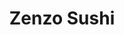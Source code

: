 ---
layout: place
title: Zenzo Sushi
permalink: /new-york/mamaroneck/zenzo-sushi.html
stateAbbr: NY
stateName: New York
cityName: Mamaroneck
seo:
  type: restaurant
  links: http://www.izenzosushi.com/
place_id: ChIJUcz1p5yRwokRi8eBdXeyvW8
photos:
  - name: >-
      places/ChIJUcz1p5yRwokRi8eBdXeyvW8/photos/AeeoHcKlzxdUIMWetXTvys8bpetaXW3VsX02CLpYyMB8bB_yIa9z5T-3BD-DYD2nt5d87ydctd1jEpv0wG2coIGdrgR1Q3j2KwGkDa_iou0kaJ-uQ2Nm1H4wVB8194yxuDC3byBmH6AxNWBix7oZmGEzVxlaVBypeoQInmE5kh6Kj2nlCftj34w_Qui4doLJenrmJASm3eUhGehQYcXRXnx5a6rId-j9DCEB-m_UqCUr-kG2eccY9H7MwjbVYZqVnXyeW4BeoMbKTSuveyT8lxtRst2jPMrm2KakY5XAWv1pyHgz2A
    widthPx: 3024
    heightPx: 4032
    authorAttributions:
      - displayName: Zenzo Sushi
        uri: https://maps.google.com/maps/contrib/104792664495731558618
        photoUri: >-
          https://lh3.googleusercontent.com/a-/ALV-UjUxNiatIYSe2iCoHR1Xa8Fhs1BN9SMze88JAdZaVNb-pxlyiyFW=s100-p-k-no-mo
    flagContentUri: >-
      https://www.google.com/local/imagery/report/?cb_client=maps_api_places.places_api&image_key=!1e10!2sAF1QipNex9QlkW2sEZ7r_EtQZLGLXChzTlL1RSzeL51q&hl=en-US
    googleMapsUri: >-
      https://www.google.com/maps/place//data=!3m4!1e2!3m2!1sAF1QipNex9QlkW2sEZ7r_EtQZLGLXChzTlL1RSzeL51q!2e10!4m2!3m1!1s0x89c2919ca7f5cc51:0x6fbdb2777581c78b
  - name: >-
      places/ChIJUcz1p5yRwokRi8eBdXeyvW8/photos/AeeoHcIju636-x1u6-QzrdmCoA1FnTbXCLJlpW_NfLWSevV2PRnDdW7xp3GxuWfj57hqi73gmT-WlLjytcrjS6uaqvCyW2luN4PDjPLlr8eK7B1-ua29nnLLIo_Yt6s-vluoFMEyt6lsLiR4HbBzzflYG3QSe5ZdiniK86QLuQGuMJdwWy-BcVAM2ESmyaydfXX9FSDSOHOnX3fpJPmT9yusyAaGrZGKmc4kAeBoYR_5YklMocCnS747VM2FP28WfvwoT75iXc-qk5mov6oFpH7r94snBlm7pqIE8psAUYOEEJxXFA
    widthPx: 3024
    heightPx: 4032
    authorAttributions:
      - displayName: Zenzo Sushi
        uri: https://maps.google.com/maps/contrib/104792664495731558618
        photoUri: >-
          https://lh3.googleusercontent.com/a-/ALV-UjUxNiatIYSe2iCoHR1Xa8Fhs1BN9SMze88JAdZaVNb-pxlyiyFW=s100-p-k-no-mo
    flagContentUri: >-
      https://www.google.com/local/imagery/report/?cb_client=maps_api_places.places_api&image_key=!1e10!2sAF1QipPWgR3h95XqC4zLmvnabfdeWqDbnG2KzUu2tNzG&hl=en-US
    googleMapsUri: >-
      https://www.google.com/maps/place//data=!3m4!1e2!3m2!1sAF1QipPWgR3h95XqC4zLmvnabfdeWqDbnG2KzUu2tNzG!2e10!4m2!3m1!1s0x89c2919ca7f5cc51:0x6fbdb2777581c78b
  - name: >-
      places/ChIJUcz1p5yRwokRi8eBdXeyvW8/photos/AeeoHcIoYtjuWjW91dlRBsMxJI6NjdC-nclNlrbhknr_SkfzUG_n2-yp2ijuocje2O57ziJAe5-Hmb5muw6C0K4L3ln7B1QnXsmRXJO0frD6Zu9Q2Rtm1rFGflPR3-AEzWiceA65yXxVg_DGFKAkA1C6VXORWYQM-dyFnU6NzJnjVyTC5g4kepO7DdBZXyXsRi0D8nF37YegMCanKPqZ_wzRR6xeS3cdNSv5hm0MXXcTs0B5LqIRXipcUuE-vxB9CSeEGgSXIh58_6RhmDYQYVthgMDhMsSuvFyLUhR3DDyWMQFXng
    widthPx: 3510
    heightPx: 4680
    authorAttributions:
      - displayName: Zenzo Sushi
        uri: https://maps.google.com/maps/contrib/104792664495731558618
        photoUri: >-
          https://lh3.googleusercontent.com/a-/ALV-UjUxNiatIYSe2iCoHR1Xa8Fhs1BN9SMze88JAdZaVNb-pxlyiyFW=s100-p-k-no-mo
    flagContentUri: >-
      https://www.google.com/local/imagery/report/?cb_client=maps_api_places.places_api&image_key=!1e10!2sAF1QipNnn9ujZZSTDnB21F6eNfW8I_0BvhV9aJ2TE9Sy&hl=en-US
    googleMapsUri: >-
      https://www.google.com/maps/place//data=!3m4!1e2!3m2!1sAF1QipNnn9ujZZSTDnB21F6eNfW8I_0BvhV9aJ2TE9Sy!2e10!4m2!3m1!1s0x89c2919ca7f5cc51:0x6fbdb2777581c78b
  - name: >-
      places/ChIJUcz1p5yRwokRi8eBdXeyvW8/photos/AeeoHcLIBqQgP84LMt6rmclVMZuDUqau1REN3hQ8FrZwQJPwLDE5JskK6Kc56oL033GnPXEyW4PMQJnXl6DjZL_3DjuilM1feAkOkZAas-WUcMp4HLPKEeE3Q9vJN__dQOWHFs06U0c9KlWUAkggogwZiUOWu-hiWTqlOp3CoseHxiE9frHO-8hQmcM1vE7l7pa4YKacW_1FL9Ld-Wzz-6dffc3rxVIEDwp2Qb-WecUlF2LCFr3MKEmDyrvEsXg08g7veu5-Cd0R_Fn1LUKyhZ-jycEOI-yNjU2_2S0aub3qemXXQg
    widthPx: 3024
    heightPx: 3387
    authorAttributions:
      - displayName: Zenzo Sushi
        uri: https://maps.google.com/maps/contrib/104792664495731558618
        photoUri: >-
          https://lh3.googleusercontent.com/a-/ALV-UjUxNiatIYSe2iCoHR1Xa8Fhs1BN9SMze88JAdZaVNb-pxlyiyFW=s100-p-k-no-mo
    flagContentUri: >-
      https://www.google.com/local/imagery/report/?cb_client=maps_api_places.places_api&image_key=!1e10!2sAF1QipNLpWONXEGOsfFGIBdSo8X0uYu4Vwle8o0MfWFf&hl=en-US
    googleMapsUri: >-
      https://www.google.com/maps/place//data=!3m4!1e2!3m2!1sAF1QipNLpWONXEGOsfFGIBdSo8X0uYu4Vwle8o0MfWFf!2e10!4m2!3m1!1s0x89c2919ca7f5cc51:0x6fbdb2777581c78b
  - name: >-
      places/ChIJUcz1p5yRwokRi8eBdXeyvW8/photos/AeeoHcKpUCdjollJyYLy6xUR0CWtcTd5vPFOvXcanbysT5sgj6r4x5PZQ3xLvH7YoJEaWs0yodjFin5LVi4DV05C4VQi-W11TvLJdro_p373dEF5T4Jb1FrWAxcrgFhJoLogmCzi2MrzIcyN1OwSiikXpyZRiulseBqHjcRbqL4EzgmG7KYdW_5qrtCmrQTdZJhbcpfJRTUzV0U0w5LLhUh7OaP_DLVN89vj6S7OpJMfQgCkMI067Da8dOv1iZhaYjnRUC_SB1rli5-5um8ZG311by3aE5-DWZi-5SrB21KV9BRqWg
    widthPx: 3024
    heightPx: 4032
    authorAttributions:
      - displayName: Zenzo Sushi
        uri: https://maps.google.com/maps/contrib/104792664495731558618
        photoUri: >-
          https://lh3.googleusercontent.com/a-/ALV-UjUxNiatIYSe2iCoHR1Xa8Fhs1BN9SMze88JAdZaVNb-pxlyiyFW=s100-p-k-no-mo
    flagContentUri: >-
      https://www.google.com/local/imagery/report/?cb_client=maps_api_places.places_api&image_key=!1e10!2sAF1QipNRHJSDvNwkrRTjIRdOFoRSpIiwW-EvmBNXZECq&hl=en-US
    googleMapsUri: >-
      https://www.google.com/maps/place//data=!3m4!1e2!3m2!1sAF1QipNRHJSDvNwkrRTjIRdOFoRSpIiwW-EvmBNXZECq!2e10!4m2!3m1!1s0x89c2919ca7f5cc51:0x6fbdb2777581c78b
  - name: >-
      places/ChIJUcz1p5yRwokRi8eBdXeyvW8/photos/AeeoHcJtqU8HsvqCG3C0lmJ2Ax2HGZEwWjDyzRs-RcgYoDHidyPaJ7uNWOvt4LzGw7IVcrGENLjdC8FYrjmL8uRf_B__UTFatIHlJqDF84rNi-5HucNZ0DPd2IAEbehGVW9RS8guhb16_te1cTkUKYvXhJFUpxjxuZXWnW3fak-vW9uI0V0np18WD6s0t4jb7zjkWQdlYS95v1V7LUwp5Bvny4thqgW-IIj47Ei4mAKPF8o1gyXh5ExaZeagLfQO_ewsBILNXTm4GtNacCMFX8vG8JU1hhgrmYLJl-htJTyFgs43hg
    widthPx: 3024
    heightPx: 4032
    authorAttributions:
      - displayName: Zenzo Sushi
        uri: https://maps.google.com/maps/contrib/104792664495731558618
        photoUri: >-
          https://lh3.googleusercontent.com/a-/ALV-UjUxNiatIYSe2iCoHR1Xa8Fhs1BN9SMze88JAdZaVNb-pxlyiyFW=s100-p-k-no-mo
    flagContentUri: >-
      https://www.google.com/local/imagery/report/?cb_client=maps_api_places.places_api&image_key=!1e10!2sAF1QipMGSH4bL8cIClmZNrVgwe3JxTY5cEM_B68GNdcD&hl=en-US
    googleMapsUri: >-
      https://www.google.com/maps/place//data=!3m4!1e2!3m2!1sAF1QipMGSH4bL8cIClmZNrVgwe3JxTY5cEM_B68GNdcD!2e10!4m2!3m1!1s0x89c2919ca7f5cc51:0x6fbdb2777581c78b
  - name: >-
      places/ChIJUcz1p5yRwokRi8eBdXeyvW8/photos/AeeoHcLhPrIgKxCAT52AA9ly6KoPkYHvIvVT3jbNVEMaRGY5YKb6o8tL4fZJIniaqcABJxoW6_OBdvtw6KdEEkWeP9xuatIXcQc5PQCBA_WvMomg06KVoaf5WEH-gCfHftexuw1-NsJUvx9HzJzh7D138r2RJUFaXlB65JqGig709WktSSM6yzv4fpS8hE3bU10KUQNsDVH-vsceMkbSblBxv6qlSMcie3YIQUHRkCEXHxAG1P8RrxxoU37_OEv1PAeJfcjzckUB26_HR-pwbDwIbKajxI4QvswEaxYx7_ooXCUwNg
    widthPx: 3024
    heightPx: 4032
    authorAttributions:
      - displayName: Zenzo Sushi
        uri: https://maps.google.com/maps/contrib/104792664495731558618
        photoUri: >-
          https://lh3.googleusercontent.com/a-/ALV-UjUxNiatIYSe2iCoHR1Xa8Fhs1BN9SMze88JAdZaVNb-pxlyiyFW=s100-p-k-no-mo
    flagContentUri: >-
      https://www.google.com/local/imagery/report/?cb_client=maps_api_places.places_api&image_key=!1e10!2sAF1QipOjs1C4CcdWIQQRyPz6fFbgIC-Ye5uL6ZXRaGwm&hl=en-US
    googleMapsUri: >-
      https://www.google.com/maps/place//data=!3m4!1e2!3m2!1sAF1QipOjs1C4CcdWIQQRyPz6fFbgIC-Ye5uL6ZXRaGwm!2e10!4m2!3m1!1s0x89c2919ca7f5cc51:0x6fbdb2777581c78b
  - name: >-
      places/ChIJUcz1p5yRwokRi8eBdXeyvW8/photos/AeeoHcK95pT09d0_qxKVkx_pkYthM7PBj7y0n1KirGwJ1EzV6n4oHCuMsoiVqChN8oLjHyJytGiNsgdGyHQMXkjCBhXwJICymCN8ZZ_U1yEvFktCeJjpU-RmmrxcJkXc3797E0-lxhqvO6J2c0jO9K3Wo0Y5aVgOrAIWPmvqqmdAHMahKu7fIX9vjgtk7Iy4MmEXi05So_m-AueNlWJmDMT23vuyWgFCRflVRJnflmlqBZ5Ip1IOum-NaqGlmYDTDngpEt8lzUdFWPDT4ryH2baNsKqtZVPf2k0KmBKNcXCWiEGf_w
    widthPx: 3024
    heightPx: 4032
    authorAttributions:
      - displayName: Zenzo Sushi
        uri: https://maps.google.com/maps/contrib/104792664495731558618
        photoUri: >-
          https://lh3.googleusercontent.com/a-/ALV-UjUxNiatIYSe2iCoHR1Xa8Fhs1BN9SMze88JAdZaVNb-pxlyiyFW=s100-p-k-no-mo
    flagContentUri: >-
      https://www.google.com/local/imagery/report/?cb_client=maps_api_places.places_api&image_key=!1e10!2sAF1QipM8fOmvdd2tKANsUmFfIemj3MdDnxZhKL6si0-P&hl=en-US
    googleMapsUri: >-
      https://www.google.com/maps/place//data=!3m4!1e2!3m2!1sAF1QipM8fOmvdd2tKANsUmFfIemj3MdDnxZhKL6si0-P!2e10!4m2!3m1!1s0x89c2919ca7f5cc51:0x6fbdb2777581c78b
  - name: >-
      places/ChIJUcz1p5yRwokRi8eBdXeyvW8/photos/AeeoHcJgSGTEVadSaHqgH52WSFWewGQnixMha1y5hxLKqdN1oDAX9_ab2TFuF_W1t3eOmOwrspPTnogaZlWhRGL-sVldDizLd5akO12D2-lwDB-vjJluaykUMRzks5WQ23hpef7xYaBwrcFbcwvNcbSZ5ajNYPuwLEphsw-a_z69tYEtC0Bu5d6aq8Ft9YPG4zLeediik5iN2dmcb2uAwG63WA6caksdSVAFukjUhqdOVngpOfH5c83AlB8kK6c_CEW1oohOL28vAL1uCRyLDu3RW0ID1KzAN7wzksEMxEelO99JBQ
    widthPx: 3024
    heightPx: 4032
    authorAttributions:
      - displayName: Zenzo Sushi
        uri: https://maps.google.com/maps/contrib/104792664495731558618
        photoUri: >-
          https://lh3.googleusercontent.com/a-/ALV-UjUxNiatIYSe2iCoHR1Xa8Fhs1BN9SMze88JAdZaVNb-pxlyiyFW=s100-p-k-no-mo
    flagContentUri: >-
      https://www.google.com/local/imagery/report/?cb_client=maps_api_places.places_api&image_key=!1e10!2sAF1QipMIcixA7WA0CFnoyLsQXk9UTzwlD0QiTBvQhYan&hl=en-US
    googleMapsUri: >-
      https://www.google.com/maps/place//data=!3m4!1e2!3m2!1sAF1QipMIcixA7WA0CFnoyLsQXk9UTzwlD0QiTBvQhYan!2e10!4m2!3m1!1s0x89c2919ca7f5cc51:0x6fbdb2777581c78b
  - name: >-
      places/ChIJUcz1p5yRwokRi8eBdXeyvW8/photos/AeeoHcILbJz6U1B-fSRxXsIZFoKBdFA01wg56C7lJrSGA2FRmPhqr4lzsBWP1c7t05uMFByZf1FpLtKQqsIe8OaYCfwugqA37cNskRYTCxrdh4SATsYWmf4EmCXedjVENJUhmnhb4otjm7tCBQgT7MssCNPRH-sWsXBlae1LfN7nwSL2MzA6jmjjYAi7Yzgg_p3vOFfYC5LJOBF34hYvhIkHpVqhksB9XBW739fFY0EHJJvnnNL3prOC7WfMFhgQW6Mj6mYN-f03jgpPc6EyYPR7oReJGcY5ibIXaiN5rMcmNfHq-g
    widthPx: 3024
    heightPx: 4032
    authorAttributions:
      - displayName: Zenzo Sushi
        uri: https://maps.google.com/maps/contrib/104792664495731558618
        photoUri: >-
          https://lh3.googleusercontent.com/a-/ALV-UjUxNiatIYSe2iCoHR1Xa8Fhs1BN9SMze88JAdZaVNb-pxlyiyFW=s100-p-k-no-mo
    flagContentUri: >-
      https://www.google.com/local/imagery/report/?cb_client=maps_api_places.places_api&image_key=!1e10!2sAF1QipOeRDvhPJLGPIM4mZ7LcZYX2Yc3GvAyY7210V2K&hl=en-US
    googleMapsUri: >-
      https://www.google.com/maps/place//data=!3m4!1e2!3m2!1sAF1QipOeRDvhPJLGPIM4mZ7LcZYX2Yc3GvAyY7210V2K!2e10!4m2!3m1!1s0x89c2919ca7f5cc51:0x6fbdb2777581c78b
address: 328 Mamaroneck Ave, Mamaroneck, NY 10543, USA
street: 328 Mamaroneck Ave
city: Mamaroneck
state: NY
zip: '10543'
country: USA
neighborhood: null
latitude: '40.951208'
longitude: '-73.735328'
accessibility_options:
  wheelchairAccessibleParking: true
  wheelchairAccessibleEntrance: true
  wheelchairAccessibleRestroom: true
  wheelchairAccessibleSeating: true
business_status: OPERATIONAL
name: Zenzo Sushi
google_maps_links:
  directionsUri: >-
    https://www.google.com/maps/dir//''/data=!4m7!4m6!1m1!4e2!1m2!1m1!1s0x89c2919ca7f5cc51:0x6fbdb2777581c78b!3e0
  placeUri: https://maps.google.com/?cid=8051787934950606731
  writeAReviewUri: >-
    https://www.google.com/maps/place//data=!4m3!3m2!1s0x89c2919ca7f5cc51:0x6fbdb2777581c78b!12e1
  reviewsUri: >-
    https://www.google.com/maps/place//data=!4m4!3m3!1s0x89c2919ca7f5cc51:0x6fbdb2777581c78b!9m1!1b1
  photosUri: >-
    https://www.google.com/maps/place//data=!4m3!3m2!1s0x89c2919ca7f5cc51:0x6fbdb2777581c78b!10e5
primary_type: Japanese Restaurant
opening_hours:
  regular: null
  current: null
secondary_opening_hours:
  regular:
    weekdayDescriptions: null
    type: null
  current:
    weekdayDescriptions: null
    type: null
phone: (914) 381-0888
price_level: PRICE_LEVEL_MODERATE
price_range: $20 &ndash; $30
rating: '4.3'
rating_count: 0
website: http://www.izenzosushi.com/
description: >-
  Discover Zenzo Sushi in Mamaroneck, NY$$$Zenzo Sushi in Mamaroneck, NY, offers
  a relaxed atmosphere perfect for enjoying fresh Japanese cuisine, including a
  variety of sushi and seafood options that appeal to those seeking authentic
  flavors in a welcoming setting. This spot stands out for its selection of
  beverages like beer, sake, and cocktails, making it an ideal choice for casual
  dinners or special occasions. Patrons appreciate the accessible features, such
  as wheelchair-friendly entrances and seating, along with convenient services
  like delivery and dine-in options. Whether you're exploring sushi restaurants
  near you or looking for a reliable spot for Japanese dishes, this location
  combines quality ingredients with a comfortable vibe. Its moderate pricing
  adds to the appeal for anyone in the area craving top-rated sushi experiences.
generative_summary: >-
  Discover Zenzo Sushi in Mamaroneck, NY$$$Zenzo Sushi in Mamaroneck, NY, offers
  a relaxed atmosphere perfect for enjoying fresh Japanese cuisine, including a
  variety of sushi and seafood options that appeal to those seeking authentic
  flavors in a welcoming setting. This spot stands out for its selection of
  beverages like beer, sake, and cocktails, making it an ideal choice for casual
  dinners or special occasions. Patrons appreciate the accessible features, such
  as wheelchair-friendly entrances and seating, along with convenient services
  like delivery and dine-in options. Whether you're exploring sushi restaurants
  near you or looking for a reliable spot for Japanese dishes, this location
  combines quality ingredients with a comfortable vibe. Its moderate pricing
  adds to the appeal for anyone in the area craving top-rated sushi experiences.
generative_disclosure: Summarized by AI using the Grok-3-Mini model.
reviews:
  - name: >-
      places/ChIJUcz1p5yRwokRi8eBdXeyvW8/reviews/ChZDSUhNMG9nS0VJQ0FnTURnb1A2dVNBEAE
    relativePublishTimeDescription: a month ago
    rating: 3
    text:
      text: >-
        The host here was very friendly and sweet. I tried the mango lobster
        roll and expected it to be a bit sweeter but it really wasn’t. The roll
        was not terrible but I’ve had better sushi overall. The chicken &
        broccoli also wasn’t my favorite. I’m unsure if I will be trying
        something else here.
      languageCode: en
    originalText:
      text: >-
        The host here was very friendly and sweet. I tried the mango lobster
        roll and expected it to be a bit sweeter but it really wasn’t. The roll
        was not terrible but I’ve had better sushi overall. The chicken &
        broccoli also wasn’t my favorite. I’m unsure if I will be trying
        something else here.
      languageCode: en
    authorAttribution:
      displayName: Arely Cesti
      uri: https://www.google.com/maps/contrib/112554522103209906677/reviews
      photoUri: >-
        https://lh3.googleusercontent.com/a-/ALV-UjWicuYY9VA4qGJb4xMik18MDrlgzB7vEj1L27ScNFL1yfWAbYsAOQ=s128-c0x00000000-cc-rp-mo-ba4
    publishTime: '2025-02-22T00:07:24.003489Z'
    flagContentUri: >-
      https://www.google.com/local/review/rap/report?postId=ChZDSUhNMG9nS0VJQ0FnTURnb1A2dVNBEAE&d=17924085&t=1
    googleMapsUri: >-
      https://www.google.com/maps/reviews/data=!4m6!14m5!1m4!2m3!1sChZDSUhNMG9nS0VJQ0FnTURnb1A2dVNBEAE!2m1!1s0x89c2919ca7f5cc51:0x6fbdb2777581c78b
  - name: >-
      places/ChIJUcz1p5yRwokRi8eBdXeyvW8/reviews/ChdDSUhNMG9nS0VJQ0FnSURqeTZpR2lBRRAB
    relativePublishTimeDescription: 11 months ago
    rating: 4
    text:
      text: >-
        Quite little place with Authentic food. The drinks are strong but need
        work. Our server was nice but spoke very little English which made
        communication challenging. All in all I would recommend this place as
        the food was very Authentic and the issues were minor.
      languageCode: en
    originalText:
      text: >-
        Quite little place with Authentic food. The drinks are strong but need
        work. Our server was nice but spoke very little English which made
        communication challenging. All in all I would recommend this place as
        the food was very Authentic and the issues were minor.
      languageCode: en
    authorAttribution:
      displayName: Steven Howard
      uri: https://www.google.com/maps/contrib/112235388159976792341/reviews
      photoUri: >-
        https://lh3.googleusercontent.com/a/ACg8ocJL6hdwMckgWE1y7HDlBY4rL1fckYz-sxwzPPIXwGgJsTYKHQ=s128-c0x00000000-cc-rp-mo-ba5
    publishTime: '2024-05-07T14:01:37.391922Z'
    flagContentUri: >-
      https://www.google.com/local/review/rap/report?postId=ChdDSUhNMG9nS0VJQ0FnSURqeTZpR2lBRRAB&d=17924085&t=1
    googleMapsUri: >-
      https://www.google.com/maps/reviews/data=!4m6!14m5!1m4!2m3!1sChdDSUhNMG9nS0VJQ0FnSURqeTZpR2lBRRAB!2m1!1s0x89c2919ca7f5cc51:0x6fbdb2777581c78b
  - name: >-
      places/ChIJUcz1p5yRwokRi8eBdXeyvW8/reviews/ChZDSUhNMG9nS0VJQ0FnTUNnaWIyVlV3EAE
    relativePublishTimeDescription: a month ago
    rating: 5
    text:
      text: >-
        The best sushi in Larchmont or Mamaroneck, no question! Always fresh,
        and food is prepared quickly. Reliable delivery and pickup service. Feel
        free to eat in-house, too, as the restaurant has some great ambiance! We
        order from this place at least once or twice a month.
      languageCode: en
    originalText:
      text: >-
        The best sushi in Larchmont or Mamaroneck, no question! Always fresh,
        and food is prepared quickly. Reliable delivery and pickup service. Feel
        free to eat in-house, too, as the restaurant has some great ambiance! We
        order from this place at least once or twice a month.
      languageCode: en
    authorAttribution:
      displayName: Ethan Fixell
      uri: https://www.google.com/maps/contrib/109757193752719986290/reviews
      photoUri: >-
        https://lh3.googleusercontent.com/a-/ALV-UjUAVINn7kJAOASY36pmRQPYk-633MpLNygac0ULA7_NwRF10ouqSg=s128-c0x00000000-cc-rp-mo-ba5
    publishTime: '2025-02-18T13:09:13.441011Z'
    flagContentUri: >-
      https://www.google.com/local/review/rap/report?postId=ChZDSUhNMG9nS0VJQ0FnTUNnaWIyVlV3EAE&d=17924085&t=1
    googleMapsUri: >-
      https://www.google.com/maps/reviews/data=!4m6!14m5!1m4!2m3!1sChZDSUhNMG9nS0VJQ0FnTUNnaWIyVlV3EAE!2m1!1s0x89c2919ca7f5cc51:0x6fbdb2777581c78b
  - name: >-
      places/ChIJUcz1p5yRwokRi8eBdXeyvW8/reviews/ChZDSUhNMG9nS0VJQ0FnTUNJcU9QZE9REAE
    relativePublishTimeDescription: 2 weeks ago
    rating: 5
    text:
      text: >-
        Possibly the greatest sushi i have ever had. The owners know me, I come
        here with my dad often. 100% recommend 👌
      languageCode: en
    originalText:
      text: >-
        Possibly the greatest sushi i have ever had. The owners know me, I come
        here with my dad often. 100% recommend 👌
      languageCode: en
    authorAttribution:
      displayName: Nickolas Branca
      uri: https://www.google.com/maps/contrib/105508424384826525439/reviews
      photoUri: >-
        https://lh3.googleusercontent.com/a-/ALV-UjX72NXMS56kkgxSZuYO9HZnKgqLrwWCNcgbwbgbhG31XuKPOjY=s128-c0x00000000-cc-rp-mo
    publishTime: '2025-03-29T21:46:49.166230Z'
    flagContentUri: >-
      https://www.google.com/local/review/rap/report?postId=ChZDSUhNMG9nS0VJQ0FnTUNJcU9QZE9REAE&d=17924085&t=1
    googleMapsUri: >-
      https://www.google.com/maps/reviews/data=!4m6!14m5!1m4!2m3!1sChZDSUhNMG9nS0VJQ0FnTUNJcU9QZE9REAE!2m1!1s0x89c2919ca7f5cc51:0x6fbdb2777581c78b
  - name: >-
      places/ChIJUcz1p5yRwokRi8eBdXeyvW8/reviews/ChZDSUhNMG9nS0VJQ0FnSUNsZ18zbWFBEAE
    relativePublishTimeDescription: a year ago
    rating: 5
    text:
      text: >-
        I’ve been coming here for years. Their sushi is Devine, fresh, and
        delicious. They are all attentive with their tables and make sure we
        don’t need anything. Constantly checking in, and making sure we were
        pleased with our food. We ordered the following.

        Mango lobster roll

        Pacific Roll

        Crazy Pink Lady

        Salmon Roll

        All I have to say is, we devoured everything. Highly recommend to try
        this place out. They are my go to place to meet up with people and
        everyone always loves them!
      languageCode: en
    originalText:
      text: >-
        I’ve been coming here for years. Their sushi is Devine, fresh, and
        delicious. They are all attentive with their tables and make sure we
        don’t need anything. Constantly checking in, and making sure we were
        pleased with our food. We ordered the following.

        Mango lobster roll

        Pacific Roll

        Crazy Pink Lady

        Salmon Roll

        All I have to say is, we devoured everything. Highly recommend to try
        this place out. They are my go to place to meet up with people and
        everyone always loves them!
      languageCode: en
    authorAttribution:
      displayName: Yahaira Garcia
      uri: https://www.google.com/maps/contrib/100796265542539835145/reviews
      photoUri: >-
        https://lh3.googleusercontent.com/a-/ALV-UjVWuZ3G1UV7fOWNjYwfzghl9m6ZVTkNzmwhvXnnWy3XqYhGCDN_wg=s128-c0x00000000-cc-rp-mo
    publishTime: '2023-11-25T14:33:42.750802Z'
    flagContentUri: >-
      https://www.google.com/local/review/rap/report?postId=ChZDSUhNMG9nS0VJQ0FnSUNsZ18zbWFBEAE&d=17924085&t=1
    googleMapsUri: >-
      https://www.google.com/maps/reviews/data=!4m6!14m5!1m4!2m3!1sChZDSUhNMG9nS0VJQ0FnSUNsZ18zbWFBEAE!2m1!1s0x89c2919ca7f5cc51:0x6fbdb2777581c78b
review_summary: >-
  What Customers Are Buzzing About$$$Visitors often praise the fresh and
  authentic sushi at this spot, noting how it consistently delivers flavorful
  rolls that leave them satisfied and coming back for more. While most feedback
  highlights quick service and a cozy ambiance that enhances the overall meal,
  some mention minor inconsistencies in certain dishes or communication that
  didn't detract much from the experience. Folks love the reliable delivery and
  pickup, making it a go-to for easy meals without the fuss. Overall, the
  positive vibes dominate, with many considering it one of the best sushi places
  near me for its genuine taste and attentive atmosphere. If you're on the hunt
  for great Japanese options, this restaurant comes highly recommended for a
  solid, enjoyable outing.
review_disclosure: Summarized by AI using the Grok-3-Mini model.
parking_options:
  paidStreetParking: true
  valetParking: false
payment_options:
  acceptsCreditCards: true
  acceptsDebitCards: true
  acceptsCashOnly: false
allow_dogs: null
curbside_pickup: null
delivery: true
dine_in: true
good_for_children: true
good_for_groups: true
good_for_sports: false
live_music: false
menu_for_children: null
outdoor_seating: null
reservable: true
restroom: true
serves_beer: true
serves_breakfast: false
serves_brunch: null
serves_cocktails: true
serves_coffee: null
serves_dinner: true
serves_dessert: true
serves_lunch: true
serves_vegetarian_food: true
serves_wine: true
takeout: true
update_category: pro
places_description: null

---